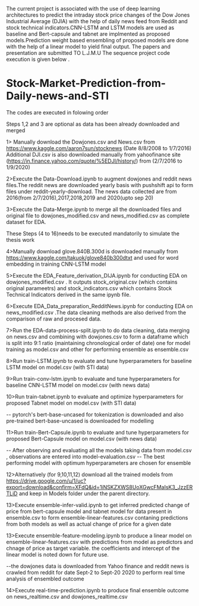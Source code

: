 The current project is associated with the use of deep learning architectures to predict the intraday stock price changes of the Dow Jones Industrial Average (DJIA) with the help of daily news feed from Reddit and stock technical indicators.CNN-LSTM and LSTM models are used as baseline and Bert-capsule and tabnet are implmented as proposed models.Prediction weight based ensembling of proposed models are done with the help of a linear model to yield final output. The papers and presentation are submitted TO L.J.M.U 
The sequence project code execution is given below .

# Stock-Market-Prediction-from-Daily-news-and-STI

The codes are executed in folowing order

Steps 1,2 and 3 are optional as data has been already downloaded and merged

1> Manually download the Dowjones.csv and News.csv  from https://www.kaggle.com/aaron7sun/stocknews  (Date 8/8/2008 to 1/7/2016)
   Additional DJI.csv is also downloaded manually from yahoofinance site (https://in.finance.yahoo.com/quote/%5EDJI/history/) from (2/7/2016 to 1/9/2020)

2>Execute the Data-Download.ipynb to augment dowjones and reddit news files.The reddit news are downloaded yearly basis with pushshift api to form files under reddit-yearly-download. The news data collected are from 2016(from 2/7/2016),2017,2018,2019 and 2020(upto sep 20)

3>Execute the Data-Merge.ipynb to merge all the downloaded files and original file to dowjones_modified.csv and news_modified.csv as complete dataset for EDA.

These Steps (4 to 16)needs to be executed mandatorily to simulate the thesis work 

4>Manually download glove.840B.300d is downloaded manually from https://www.kaggle.com/takuok/glove840b300dtxt and used for word embedding in training CNN-LSTM model

5>Execute the EDA_Feature_derivation_DIJA.ipynb for conducting EDA on dowjones_modified.csv . It outputs  stock_original.csv (which contains original parameetrs) and stock_indicators.csv which contains Stock Technical Indicators derived in the same ipynb file.

6>Execute EDA_Data_preparation_RedditNews.ipynb for conducting EDA on news_modified.csv .The data cleaning methods are also derived from the comparison of raw and procesed data.

7>Run the EDA-data-process-split.ipynb to do data cleaning, data merging on news.csv and combining with dowjones.csv to form a dataframe which is split into 9:1 ratio (maintaining chronological order of date) one for model training as model.csv and other for performing ensemble as ensemble.csv

8>Run train-LSTM.ipynb to evaluate and tune hyperparameters for baseline LSTM model on model.csv (with STI data)

9>Run train-conv-lstm.ipynb to evaluate and tune hyperparameters for baseline CNN-LSTM model on model.csv (with news data)

10>Run train-tabnet.ipynb to evaluate and optimize hyperparameters for proposed Tabnet model on model.csv (with STI data)

-- pytorch's bert-base-uncased for tokenization is downloaded and also pre-trained bert-base-uncased is downloaded for modelling 
  
11>Run train-Bert-Capsule.ipynb to evaluate and tune hyperparameters for proposed Bert-Capsule model on model.csv (with news data)

-- After observing and evaluating all the models taking data from model.csv , observations are entered into model-evaluation.csv 
-- The best performing model with optimum hyperparameters are chosen for ensemble 

12>Alternatively (for 9,10,11,12) download all the trained models from  https://drive.google.com/u/1/uc?export=download&confirm=XFdQ&id=1iNSKZXWS8UoXGwcFMaIsK3_JzzERTLiD and keep in Models folder under the parent directory.

13>Execute ensemble-infer-valid.ipynb  to get inferred predicted change of price from bert-capsule model and tabnet model for data present in ensemble.csv to form
   ensemble-linear-features.csv contaning predictions from both models as well as actual change of price for a given date

13>Execute ensemble-feature-modeling.ipynb to produce a linear model on ensemble-linear-features.csv with predictions from model as predictors and chnage of price as target variable. the coefficients and intercept of the linear model is noted down for future use.

--the dowjones data is downloaded from Yahoo finance and reddit news is crawled from reddit for date Sept-2 to Sept-20 2020  to perform real time analysis of ensembled outcome

14>Execute real-time-prediction.ipynb  to produce final ensemble outcome on news_realtime.csv and dowjones_realtime.csv
